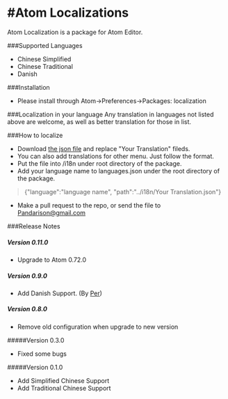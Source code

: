 #Atom Localizations
===
Atom Localization is a package for Atom Editor.



###Supported Languages
- Chinese Simplified
- Chinese Traditional
- Danish


###Installation
- Please install through Atom->Preferences->Packages: localization


###Localization in your language
Any translation in languages not listed above are welcome, as well as better translation for those in list.

###How to localize
- Download [the json file](https://raw.github.com/pandarison/Atom-Localization/master/i18n/default.json) and replace "Your Translation" fileds.
- You can also add translations for other menu. Just follow the format.
- Put the file into /i18n under root directory of the package.
- Add your language name to languages.json under the root directory of the package. 
>{"language":"language name", "path":"../i18n/Your Translation.json"}
- Make a pull request to the repo, or send the file to <Pandarison@gmail.com>









###Release Notes
##### Version 0.11.0
* Upgrade to Atom 0.72.0

##### Version 0.9.0
* Add Danish Support. (By [Per](https://github.com/thedataking))

##### Version 0.8.0
* Remove old configuration when upgrade to new version

#####Version 0.3.0
* Fixed some bugs

#####Version 0.1.0
* Add Simplified Chinese Support
* Add Traditional Chinese Support
